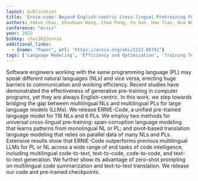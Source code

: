 ```yaml
---
layout: publication
title: 'Ernie-code: Beyond English-centric Cross-lingual Pretraining For Programming Languages'
authors: Yekun Chai, Shuohuan Wang, Chao Pang, Yu Sun, Hao Tian, Hua Wu
conference: "Arxiv"
year: 2022
bibkey: chai2022ernie
additional_links:
  - {name: "Paper", url: 'https://arxiv.org/abs/2212.06742'}
tags: ['Language Modeling', 'Efficiency and Optimization', 'Training Techniques', 'Applications', 'Prompting', 'Pre-Training', 'Pretraining Methods']
---
```

Software engineers working with the same programming language (PL) may speak
different natural languages (NLs) and vice versa, erecting huge barriers to
communication and working efficiency. Recent studies have demonstrated the
effectiveness of generative pre-training in computer programs, yet they are
always English-centric. In this work, we step towards bridging the gap between
multilingual NLs and multilingual PLs for large language models (LLMs). We
release ERNIE-Code, a unified pre-trained language model for 116 NLs and 6 PLs.
We employ two methods for universal cross-lingual pre-training: span-corruption
language modeling that learns patterns from monolingual NL or PL; and
pivot-based translation language modeling that relies on parallel data of many
NLs and PLs. Extensive results show that ERNIE-Code outperforms previous
multilingual LLMs for PL or NL across a wide range of end tasks of code
intelligence, including multilingual code-to-text, text-to-code, code-to-code,
and text-to-text generation. We further show its advantage of zero-shot
prompting on multilingual code summarization and text-to-text translation. We
release our code and pre-trained checkpoints.
